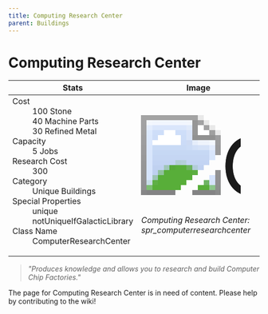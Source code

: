 ```yaml
---
title: Computing Research Center
parent: Buildings
---
```

# Computing Research Center

[//]: # (Pre-generated content)
<table><thead><tr><th>Stats</th><th>Image</th></tr></thead><tbody><tr><td><dl><dt>Cost</dt><dd>100 Stone<br>40 Machine Parts<br>30 Refined Metal</dd><dt>Capacity</dt><dd>5 Jobs</dd><dt>Research Cost</dt><dd>300</dd><dt>Category</dt><dd>Unique Buildings</dd><dt>Special Properties</dt><dd>unique<br>notUniqueIfGalacticLibrary</dd><dt>Class Name</dt><dd>ComputerResearchCenter</dd></dl></td><td><style>.building-image {width: 200px;height: 200px;overflow: hidden;position: relative;}.building-image img {image-rendering: pixelated;object-fit: none;transform: scale(10);transform-origin: left top;position: absolute;left: 0;top: 0;}</style><div class="building-image"><img style="object-position: -46px -874px;" src="https://tfe2-wiki.github.io/assets/sprites.png" alt="Computing Research Center Back"><img style="object-position: -24px -874px;" src="https://tfe2-wiki.github.io/assets/sprites.png" alt="Computing Research Center"></div><i>Computing Research Center: spr_computerresearchcenter</i></td></tr></tbody></table><blockquote><i>"Produces knowledge and allows you to research and build Computer Chip Factories."</i></blockquote>

The page for Computing Research Center is in need of content. Please help by contributing to the wiki!
